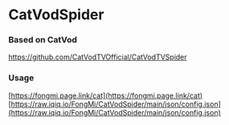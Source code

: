 # CatVodSpider

### Based on CatVod

https://github.com/CatVodTVOfficial/CatVodTVSpider

### Usage

[https://fongmi.page.link/cat](https://fongmi.page.link/cat)  
[https://raw.iqiq.io/FongMi/CatVodSpider/main/json/config.json](https://raw.iqiq.io/FongMi/CatVodSpider/main/json/config.json)
